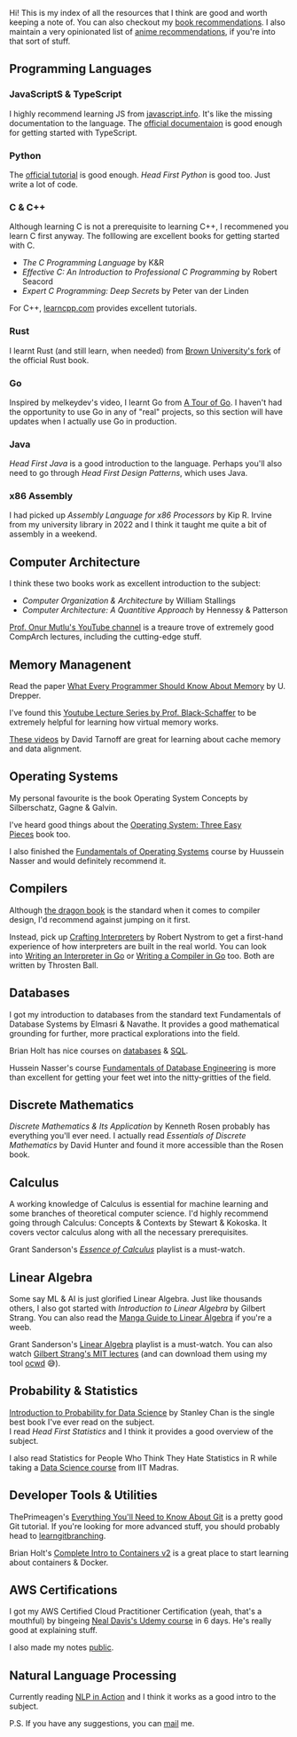 Hi! This is my index of all the resources that I think are good and worth keeping a note of. You can also checkout my [book recommendations](/books.html). I also maintain a very opinionated list of [anime recommendations](/anime.html), if you're into that sort of stuff.

## Programming Languages

### JavaScriptS & TypeScript

I highly recommend learning JS from [javascript.info](https://javascript.info/). It's like the missing documentation to the language. The [official documentaion](https://www.typescriptlang.org/) is good enough for getting started with TypeScript.

### Python

The [official tutorial](https://docs.python.org/3/tutorial/index.html) is good enough. *Head First Python* is good too. Just write a lot of code.

### C & C++

Although learning C is not a prerequisite to learning C++, I recommened you learn C first anyway. The folllowing are excellent books for getting started with C.

- *The C Programming Language* by K&R
- *Effective C: An Introduction to Professional C Programming* by Robert Seacord
- *Expert C Programming: Deep Secrets* by Peter van der Linden

For C++, [learncpp.com](https://www.learncpp.com/) provides excellent tutorials.

### Rust

I learnt Rust (and still learn, when needed) from [Brown University's fork](https://rust-book.cs.brown.edu/) of the official Rust book.

### Go

Inspired by melkeydev's video, I learnt Go from [A Tour of Go](https://go.dev/tour/welcome/1). I haven't had the opportunity to use Go in any of "real" projects, so this section will have updates when I actually use Go in production.

### Java

*Head First Java* is a good introduction to the language. Perhaps you'll also need to go through *Head First Design Patterns*, which uses Java.

### x86 Assembly

I had picked up *Assembly Language for x86 Processors* by Kip R. Irvine from my university library in 2022 and I think it taught me quite a bit of assembly in a weekend.

## Computer Architecture

I think these two books work as excellent introduction to the subject:

- *Computer Organization & Architecture* by William Stallings
- *Computer Architecture: A Quantitive Approach* by Hennessy & Patterson

[Prof. Onur Mutlu's YouTube channel](https://www.youtube.com/@OnurMutluLectures) is a treaure trove of extremely good CompArch lectures, including the cutting-edge stuff.

## Memory Managenent

Read the paper [What Every Programmer Should Know About Memory](https://people.freebsd.org/~lstewart/articles/cpumemory.pdf) by U. Drepper.

I've found this [Youtube Lecture Series by Prof. Black-Schaffer](https://youtube.com/playlist?list=PLiwt1iVUib9s2Uo5BeYmwkDFUh70fJPxX&si=1296I6Su6qnl2lLe) to be extremely helpful for learning how virtual memory works.

[These videos](https://youtube.com/playlist?list=PLjgw_ONy8oIDjV3r0bOawg6dECNQuEqiA&si=tEpHPuTAIsuw5nJw) by David Tarnoff are great for learning about cache memory and data alignment.

## Operating Systems

My personal favourite is the book Operating System Concepts by Silberschatz, Gagne & Galvin.

I've heard good things about the [Operating System: Three Easy Pieces](https://pages.cs.wisc.edu/~remzi/OSTEP/) book too.

I also finished the [Fundamentals of Operating Systems](https://os.husseinnasser.com/) course by Huussein Nasser and would definitely recommend it.

## Compilers

Although [the dragon book](https://www-2.dc.uba.ar/staff/becher/dragon.pdf) is the standard when it comes to compiler design, I'd recommend against jumping on it first.

Instead, pick up [Crafting Interpreters](https://craftinginterpreters.com/) by Robert Nystrom to get a first-hand experience of how interpreters are built in the real world. You can look into [Writing an Interpreter in Go](https://interpreterbook.com/) or [Writing a Compiler in Go](https://compilerbook.com/) too. Both are written by Throsten Ball.

## Databases

I got my introduction to databases from the standard text Fundamentals of Database Systems by Elmasri & Navathe. It provides a good mathematical grounding for further, more practical explorations into the field.

Brian Holt has nice courses on [databases](https://btholt.github.io/complete-intro-to-databases/) & [SQL](https://sql.holt.courses/).

Hussein Nasser's course [Fundamentals of Database Engineering](https://www.udemy.com/share/102qyG3@Fvnc6x7tlacTisw21juVcPzvxNmll_azBs6uHO9PRaM-Ym3U8lSmAp43x1ZEPNHdvA==/) is more than excellent for getting your feet wet into the nitty-gritties of the field.

## Discrete Mathematics

*Discrete Mathematics & Its Application* by Kenneth Rosen probably has everything you'll ever need. I actually read *Essentials of Discrete Mathematics* by David Hunter and found it more accessible than the Rosen book.

## Calculus

A working knowledge of Calculus is essential for machine learning and some branches of theoretical computer science. I'd highly recommend going through Calculus: Concepts & Contexts by Stewart & Kokoska. It covers vector calculus along with all the necessary prerequisites.

Grant Sanderson's [_Essence of Calculus_](https://youtube.com/playlist?list=PL0-GT3co4r2wlh6UHTUeQsrf3mlS2lk6x&si=zrOjWLl0kob4m0oD) playlist is a must-watch.

## Linear Algebra

Some say ML & AI is just glorified Linear Algebra. Just like thousands others, I also got started with *Introduction to Linear Algebra* by Gilbert Strang. You can also read the [Manga Guide to Linear Algebra](https://nostarch.com/linearalgebra) if you're a weeb.

Grant Sanderson's [Linear Algebra](https://youtube.com/playlist?list=PLZHQObOWTQDPD3MizzM2xVFitgF8hE_ab&si=qjnue7M0er4lEWx9) playlist is a must-watch. You can also watch [Gilbert Strang's MIT lectures](https://ocw.mit.edu/courses/18-06-linear-algebra-spring-2010/) (and can download them using my tool [ocwd](https://github.com/amkhrjee/ocwd) 😅).

## Probability & Statistics

[Introduction to Probability for Data Science](https://probability4datascience.com/) by Stanley Chan is the single best book I've ever read on the subject.  
I read *Head First Statistics* and I think it provides a good overview of the subject.

I also read Statistics for People Who Think They Hate Statistics in R while taking a [Data Science course](https://onlinecourses.nptel.ac.in/noc21_cs23/preview) from IIT Madras.

## Developer Tools & Utilities

ThePrimeagen's [Everything You'll Need to Know About Git](https://theprimeagen.github.io/fem-git) is a pretty good Git tutorial. If you're looking for more advanced stuff, you should probably head to [learngitbranching](https://learngitbranching.js.org/).

Brian Holt's [Complete Intro to Containers v2](https://containers-v2.holt.courses/) is a great place to start learning about containers & Docker.

## AWS Certifications

I got my AWS Certified Cloud Practitioner Certification (yeah, that's a mouthful) by bingeing [Neal Davis's Udemy course](https://www.udemy.com/course/aws-certified-cloud-practitioner-practice-exams-c) in 6 days. He's really good at explaining stuff.

I also made my notes [public](https://satisfying-wallet-4a1.notion.site/AWS-Certs-Prep-f608a6f62fe04059bbf739f2b238bbb0).

## Natural Language Processing

Currently reading [NLP in Action](https://www.manning.com/books/natural-language-processing-in-action) and I think it works as a good intro to the subject.

P.S. If you have any suggestions, you can [mail](mailto:amkhrjee@gmail.com) me.
